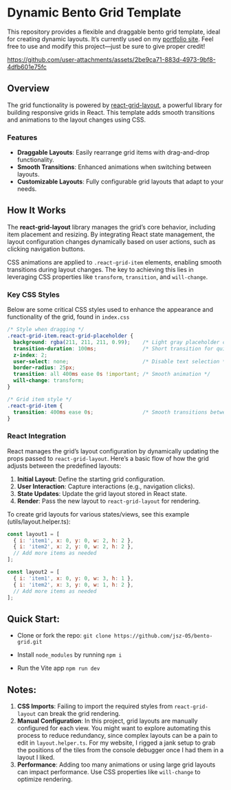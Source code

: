 # Dynamic Bento Grid Template

This repository provides a flexible and draggable bento grid template, ideal for creating dynamic layouts. It’s currently used on my [portfolio site](https://jeffreyszhou.com/). Feel free to use and modify this project—just be sure to give proper credit!


https://github.com/user-attachments/assets/2be9ca71-883d-4973-9bf8-4dfb601e75fc


## Overview

The grid functionality is powered by [react-grid-layout](https://github.com/react-grid-layout/react-grid-layout), a powerful library for building responsive grids in React. This template adds smooth transitions and animations to the layout changes using CSS.

### Features

- **Draggable Layouts**: Easily rearrange grid items with drag-and-drop functionality.
- **Smooth Transitions**: Enhanced animations when switching between layouts.
- **Customizable Layouts**: Fully configurable grid layouts that adapt to your needs.


## How It Works

The **react-grid-layout** library manages the grid’s core behavior, including item placement and resizing. By integrating React state management, the layout configuration changes dynamically based on user actions, such as clicking navigation buttons.

CSS animations are applied to `.react-grid-item` elements, enabling smooth transitions during layout changes. The key to achieving this lies in leveraging CSS properties like `transform`, `transition`, and `will-change`.

### Key CSS Styles

Below are some critical CSS styles used to enhance the appearance and functionality of the grid, found in ```index.css```

```css
/* Style when dragging */
.react-grid-item.react-grid-placeholder {
  background: rgba(211, 211, 211, 0.99);    /* Light gray placeholder color */
  transition-duration: 100ms;               /* Short transition for quick feedback */
  z-index: 2;
  user-select: none;                        /* Disable text selection */
  border-radius: 25px;
  transition: all 400ms ease 0s !important; /* Smooth animation */
  will-change: transform;
}

/* Grid item style */
.react-grid-item {
  transition: 400ms ease 0s;                /* Smooth transitions between layouts */
}
```

### React Integration

React manages the grid’s layout configuration by dynamically updating the props passed to `react-grid-layout`. Here’s a basic flow of how the grid adjusts between the predefined layouts:

1. **Initial Layout**: Define the starting grid configuration.
2. **User Interaction**: Capture interactions (e.g., navigation clicks).
3. **State Updates**: Update the grid layout stored in React state.
4. **Render**: Pass the new layout to `react-grid-layout` for rendering.

To create grid layouts for various states/views, see this example (utils/layout.helper.ts):
   ```javascript
   const layout1 = [
     { i: 'item1', x: 0, y: 0, w: 2, h: 2 },
     { i: 'item2', x: 2, y: 0, w: 2, h: 2 },
     // Add more items as needed
   ];

   const layout2 = [
     { i: 'item1', x: 0, y: 0, w: 3, h: 1 },
     { i: 'item2', x: 3, y: 0, w: 1, h: 2 },
     // Add more items as needed
   ];
   ```


## Quick Start:

- Clone or fork the repo: ```git clone https://github.com/jsz-05/bento-grid.git```

- Install ```node_modules``` by running ```npm i```

- Run the Vite app ```npm run dev```


## Notes:

1. **CSS Imports**: Failing to import the required styles from `react-grid-layout` can break the grid rendering.
2. **Manual Configuration**: In this project, grid layouts are manually configured for each view. You might want to explore automating this process to reduce redundancy, since complex layouts can be a pain to edit in ```layout.helper.ts```. For my website, I rigged a jank setup to grab the positions of the tiles from the console debugger once I had them in a layout I liked.
3. **Performance**: Adding too many animations or using large grid layouts can impact performance. Use CSS properties like `will-change` to optimize rendering.

